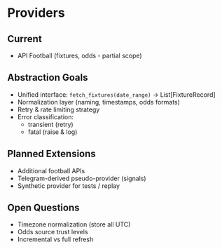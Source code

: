 # Providers

## Current
- API Football (fixtures, odds - partial scope)

## Abstraction Goals
- Unified interface: `fetch_fixtures(date_range)` → List[FixtureRecord]
- Normalization layer (naming, timestamps, odds formats)
- Retry & rate limiting strategy
- Error classification:
  - transient (retry)
  - fatal (raise & log)

## Planned Extensions
- Additional football APIs
- Telegram-derived pseudo-provider (signals)
- Synthetic provider for tests / replay

## Open Questions
- Timezone normalization (store all UTC)
- Odds source trust levels
- Incremental vs full refresh
